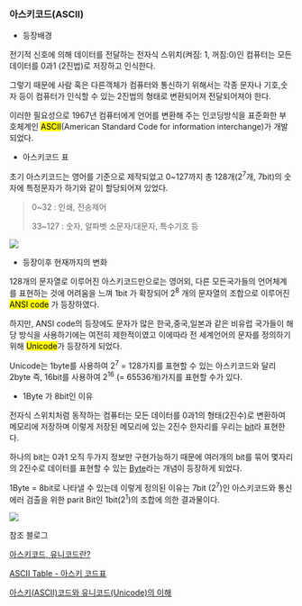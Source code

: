 ### 아스키코드(ASCII)

- 등장배경

전기적 신호에 의해 데이터를 전달하는 전자식 스위치(켜짐: 1, 꺼짐:0)인 컴퓨터는 모든 데이터를 0과1 (2진법)로 저장하고 인식한다.

그렇기 때문에 사람 혹은 다른객체가 컴퓨터와 통신하기 위해서는 각종 문자나 기호,숫자 등이 컴퓨터가 인식할 수 있는 2진법의 형태로 변환되어져 전달되어져야 한다.

이러한 필요성으로 1967년 컴퓨터에게 언어를 변환해 주는 인코딩방식을 표준화한 부호체계인  <mark>ASCII</mark>(American Standard Code for information interchange)가 개발되었다.



- 아스키코드 표

초기 아스키코드는 영어를 기준으로 제작되었고 0~127까지 총 128개(2<sup>7</sup>개, 7bit)의 숫자에 특정문자가 하기와 같이 할당되어져 있었다.

> 0~32 : 인쇄, 전송제어
>
> 33~127 : 숫자, 알파벳 소문자/대문자, 특수기호 등



<img src="https://t1.daumcdn.net/cfile/tistory/2366565058B9999205"/>	

- 등장이후 현재까지의 변화

128개의 문자열로 이루어진 아스키코드만으로는 영어외, 다른 모든국가들의 언어체계를 표현하는 것에 어려움을 느껴 1bit 가 확장되어 2<sup>8</sup> 개의 문자열의 조합으로 이루어진 <mark>ANSI code</mark> 가 등장하였다.

하지만, ANSI code의 등장에도 문자가 많은 한국,중국,일본과 같은 비유럽 국가들이 해당 방식을 사용하기에는 여전히 제한적이였고 이에따라 전 세계언어의 문자를 정의하기 위해 <mark>Unicode</mark>가 등장하게 되었다.

Unicode는 1byte를 사용하여 2<sup>7</sup> = 128가지를 표현할 수 있는 아스키코드와 달리 2byte 즉, 16bit를 사용하여 2<sup>16</sup> (= 65536개)가지를 표현할 수가 있다.



- 1Byte 가 8bit인 이유

전자식 스위치처럼 동작하는 컴퓨터는 모든 데이터를 0과1의 형태(2진수)로 변환하여 메모리에 저장하며 이렇게 저장된 메모리에 있는 2진수 한자리를 우리는 <u>bit</u>라 표현한다.

하나의 bit는 0과1 오직 두가지 정보만 구현가능하기 때문에 여러개의 bit를 묶어 몇자리의 2진수로 데이터를 표현할 수 있는 <u>Byte</u>라는 개념이 등장하게 되었다.

1Byte = 8bit로 나타낼 수 있는데 이렇게 정의된 이유는 7bit (2<sup>7</sup>)인 아스키코드와 통신에러 검출을 위한 parit Bit인 1bit(2<sup>1</sup>)의 조합에 의한 결과물이다.

<img src="http://postfiles5.naver.net/MjAxNjEyMjNfMTAz/MDAxNDgyNDU0NTk5MzM2.BKtYKdJzJvVe7ub7dJq6UhE_UFljBGuFJgxohejthgYg.t4LkNJDj3PrUSoecM8jwN0rWVIJwwoVnrjECnzYMhH4g.PNG.jamduino/image.png?type=w966"/>	

참조 블로그

<a href="https://minwan1.github.io/2018/06/09/2018-06-09-ASCII-Unicode/">아스키코드, 유니코드란?</a>

<a href="https://shaeod.tistory.com/228">ASCII Table - 아스키 코드표</a>

<a href="https://whatisthenext.tistory.com/103">아스키(ASCII)코드와 유니코드(Unicode)의 이해</a>